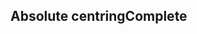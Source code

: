 <h2>Absolute centring<span class="status complete">Complete</span></h2>

<style>
#center-absolute .sample{
border: 1px solid black;
}
#center-absolute .sc-absolute-center{
height: 100px;
}
</style>
